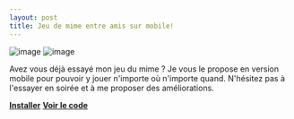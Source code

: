 ```yaml
---
layout: post
title: Jeu de mime entre amis sur mobile!
---
```


![image](https://gitlab.com/tomderudderetna/mime/raw/master/render/2018-07-30_04h56_56.png)
![image](https://gitlab.com/tomderudderetna/mime/raw/master/render/2018-07-30_04h56_44.png)

Avez vous déjà essayé mon jeu du mime ?
Je vous le propose en version mobile pour pouvoir y jouer n'importe où n'importe quand.
N'hésitez pas à l'essayer en soirée et à me proposer des améliorations.

[**Installer**](https://tomderudder.000webhostapp.com/mime/mime_0_0_1.apk)
[**Voir le code**](https://gitlab.com/tomderudderetna/mime)
